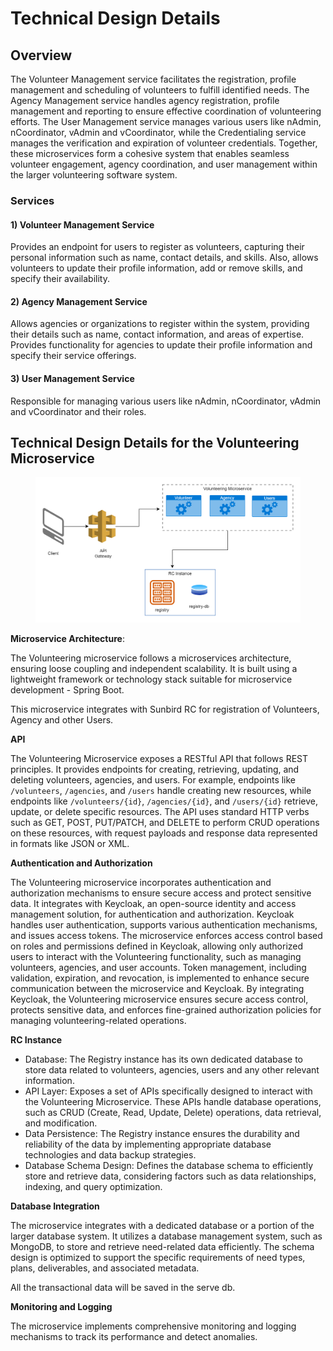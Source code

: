 # Technical Design Details

## **Overview**

The Volunteer Management service facilitates the registration, profile management and scheduling of volunteers to fulfill identified needs. The Agency Management service handles agency registration, profile management and reporting to ensure effective coordination of volunteering efforts. The User Management service manages various users like nAdmin, nCoordinator, vAdmin and vCoordinator, while the Credentialing service manages the verification and expiration of volunteer credentials. Together, these microservices form a cohesive system that enables seamless volunteer engagement, agency coordination, and user management within the larger volunteering software system.

### Services

#### 1) Volunteer Management Service

Provides an endpoint for users to register as volunteers, capturing their personal information such as name, contact details, and skills. Also, allows volunteers to update their profile information, add or remove skills, and specify their availability.

#### 2) Agency Management Service

Allows agencies or organizations to register within the system, providing their details such as name, contact information, and areas of expertise.  Provides functionality for agencies to update their profile information and specify their service offerings.

#### 3) User Management Service

Responsible for managing various users like nAdmin, nCoordinator, vAdmin and vCoordinator and their roles.&#x20;

## Technical Design Details for the Volunteering Microservice

<figure><img src="../../../.gitbook/assets/Volunteering MS.drawio.png" alt=""><figcaption></figcaption></figure>

**Microservice Architecture**:&#x20;

The Volunteering microservice follows a microservices architecture, ensuring loose coupling and independent scalability. It is built using a lightweight framework or technology stack suitable for microservice development - Spring Boot.

This microservice integrates with Sunbird RC for registration of Volunteers, Agency and other Users.&#x20;

**API**

The Volunteering Microservice exposes a RESTful API that follows REST principles. It provides endpoints for creating, retrieving, updating, and deleting volunteers, agencies, and users. For example, endpoints like `/volunteers`, `/agencies`, and `/users` handle creating new resources, while endpoints like `/volunteers/{id}`, `/agencies/{id}`, and `/users/{id}` retrieve, update, or delete specific resources. The API uses standard HTTP verbs such as GET, POST, PUT/PATCH, and DELETE to perform CRUD operations on these resources, with request payloads and response data represented in formats like JSON or XML.

**Authentication and Authorization**

The Volunteering microservice incorporates authentication and authorization mechanisms to ensure secure access and protect sensitive data. It integrates with Keycloak, an open-source identity and access management solution, for authentication and authorization. Keycloak handles user authentication, supports various authentication mechanisms, and issues access tokens. The microservice enforces access control based on roles and permissions defined in Keycloak, allowing only authorized users to interact with the Volunteering functionality, such as managing volunteers, agencies, and user accounts. Token management, including validation, expiration, and revocation, is implemented to enhance secure communication between the microservice and Keycloak. By integrating Keycloak, the Volunteering microservice ensures secure access control, protects sensitive data, and enforces fine-grained authorization policies for managing volunteering-related operations.

**RC Instance**

* Database: The Registry instance has its own dedicated database to store data related to volunteers, agencies, users and any other relevant information.
* API Layer: Exposes a set of APIs specifically designed to interact with the Volunteering Microservice. These APIs handle database operations, such as CRUD (Create, Read, Update, Delete) operations, data retrieval, and modification.
* Data Persistence: The Registry instance ensures the durability and reliability of the data by implementing appropriate database technologies and data backup strategies.
* Database Schema Design: Defines the database schema to efficiently store and retrieve data, considering factors such as data relationships, indexing, and query optimization.

**Database Integration**

The microservice integrates with a dedicated database or a portion of the larger database system. It utilizes a database management system, such as MongoDB, to store and retrieve need-related data efficiently. The schema design is optimized to support the specific requirements of need types, plans, deliverables, and associated metadata.

All the transactional data will be saved in the serve db.&#x20;

**Monitoring and Logging**

The microservice implements comprehensive monitoring and logging mechanisms to track its performance and detect anomalies.
